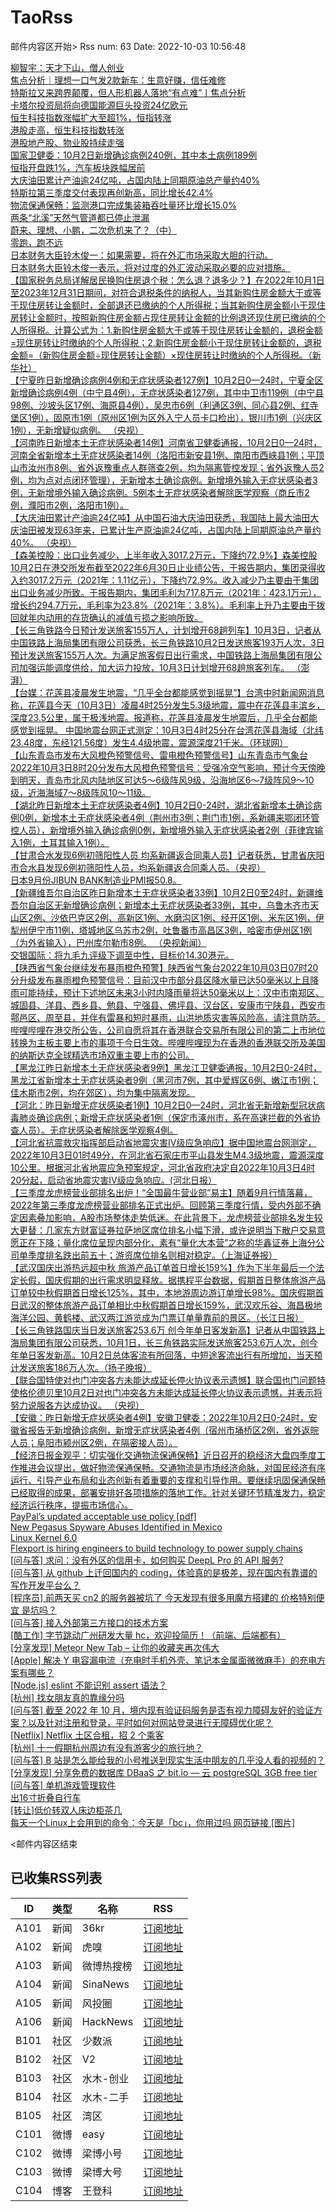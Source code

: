 # TaoRss

邮件内容区开始>
Rss num: 63  Date: 2022-10-03 10:56:48 <br/>

<a href='https://36kr.com/p/1937283176155777'>柳智宇：天才下山，僧人创业</a><br/>
<a href='https://36kr.com/p/1938853537401478'>焦点分析｜理想一口气发2款新车：生意好赚，信任难修</a><br/>
<a href='https://36kr.com/p/1940108287134345'>特斯拉又来跨界颠覆，但人形机器人落地“有点难”丨焦点分析</a><br/>
<a href='https://36kr.com/newsflashes/1941377209026951'>卡塔尔投资局将向德国能源巨头投资24亿欧元</a><br/>
<a href='https://36kr.com/newsflashes/1941342819649926'>恒生科技指数涨幅扩大至超1%，恒指转涨</a><br/>
<a href='https://36kr.com/newsflashes/1941336409540998'>港股走高，恒生科技指数转涨</a><br/>
<a href='https://36kr.com/newsflashes/1941333254850952'>港股地产股、物业股持续走强</a><br/>
<a href='https://36kr.com/newsflashes/1941318523325061'>国家卫健委：10月2日新增确诊病例240例，其中本土病例189例</a><br/>
<a href='https://36kr.com/newsflashes/1941309633481089'>恒指开盘跌1%，汽车板块跌幅居前</a><br/>
<a href='https://36kr.com/newsflashes/1941307841104515'>大庆油田累计产油逾24亿吨，占国内陆上同期原油总产量约40%</a><br/>
<a href='https://36kr.com/newsflashes/1941304524475014'>特斯拉第三季度交付表现再创新高，同比增长42.4%</a><br/>
<a href='https://36kr.com/newsflashes/1941290526525832'>物流保通保畅：监测港口完成集装箱吞吐量环比增长15.0%</a><br/>
<a href='https://36kr.com/newsflashes/1941287819168393'>两条“北溪”天然气管道都已停止泄漏</a><br/>
<a href='http://www.huxiu.com/article/677173.html?f=wangzhan'>蔚来、理想、小鹏，二次危机来了？（中）</a><br/>
<a href='http://www.huxiu.com/article/675264.html?f=wangzhan'>零跑，跑不远</a><br/>
<a href='https://finance.sina.cn/7x24/2022-10-03/detail-imqmmtha9637913.d.html'>日本财务大臣铃木俊一：如果需要，将在外汇市场采取大胆的行动。</a><br/>
<a href='https://finance.sina.cn/7x24/2022-10-03/detail-imqqsmrp1356067.d.html'>日本财务大臣铃木俊一表示，将对过度的外汇波动采取必要的应对措施。</a><br/>
<a href='https://finance.sina.cn/7x24/2022-10-03/detail-imqqsmrp1355140.d.html'>【国家税务总局详解居民换购住房退个税：怎么退？退多少？】在2022年10月1日至2023年12月31日期间，对符合退税条件的纳税人，当其新购住房金额大于或等于现住房转让金额时，全部退还已缴纳的个人所得税；当其新购住房金额小于现住房转让金额时，按照新购住房金额占现住房转让金额的比例退还现住房已缴纳的个人所得税。计算公式为：1.新购住房金额大于或等于现住房转让金额的，退税金额=现住房转让时缴纳的个人所得税；2.新购住房金额小于现住房转让金额的，退税金额=（新购住房金额÷现住房转让金额）×现住房转让时缴纳的个人所得税。（新华社）</a><br/>
<a href='https://finance.sina.cn/7x24/2022-10-03/detail-imqmmtha9636206.d.html'>【宁夏昨日新增确诊病例4例和无症状感染者127例】10月2日0—24时，宁夏全区新增确诊病例4例（中宁县4例），无症状感染者127例，其中中卫市119例（中宁县98例、沙坡头区17例、海原县4例），吴忠市6例（利通区3例、同心县2例、红寺堡区1例），固原市1例（原州区1例为区外入宁人员卡口检出），银川市1例（兴庆区1例），无新增疑似病例。  （央视）</a><br/>
<a href='https://finance.sina.cn/7x24/2022-10-03/detail-imqmmtha9636128.d.html'>【河南昨日新增本土无症状感染者14例】河南省卫健委通报，10月2日0—24时，河南全省新增本土无症状感染者14例（洛阳市新安县1例、南阳市西峡县1例；平顶山市汝州市8例、省外返豫重点人群筛查2例，均为隔离管控发现；省外返豫人员2例，均为点对点闭环管理），无新增本土确诊病例。新增境外输入无症状感染者3例，无新增境外输入确诊病例。5例本土无症状感染者解除医学观察（商丘市2例，濮阳市2例，洛阳市1例）。</a><br/>
<a href='2817577'>【大庆油田累计产油逾24亿吨】从中国石油大庆油田获悉，我国陆上最大油田大庆油田被发现63年来，已累计生产原油逾24亿吨，占国内陆上同期原油总产量约40%。  （央视）</a><br/>
<a href='https://finance.sina.cn/7x24/2022-10-03/detail-imqqsmrp1354415.d.html'>【森美控股：出口业务减少，上半年收入3017.2万元，下降约72.9%】森美控股10月2日在港交所发布截至2022年6月30日止业绩公告，于报告期内，集团录得收入约3017.2万元（2021年：1.11亿元），下降约72.9%。收入减少乃主要由于集团出口业务减少所致。于报告期内，集团毛利为717.8万元（2021年：423.1万元），增长约294.7万元，毛利率为23.8%（2021年：3.8%）。毛利率上升乃主要由于拨回就年内动用的存货确认的减值亏损之影响所致。</a><br/>
<a href='https://finance.sina.cn/7x24/2022-10-03/detail-imqqsmrp1354036.d.html'>【长三角铁路今日预计发送旅客155万人，计划增开68趟列车】10月3日，记者从中国铁路上海局集团有限公司获悉，长三角铁路10月2日发送旅客193万人次，3日预计发送旅客155万人次。为满足旅客假日出行需求，中国铁路上海局集团有限公司加强运能调度供给，加大运力投放，10月3日计划增开68趟旅客列车。  （澎湃）</a><br/>
<a href='https://finance.sina.cn/7x24/2022-10-03/detail-imqqsmrp1353882.d.html'>【台媒：花莲县凌晨发生地震，“几乎全台都能感觉到摇晃”】台湾中时新闻网消息称，花莲县今天（10月3日）凌晨4时25分发生5.3级地震，震中在花莲县丰滨乡，深度23.5公里，属于极浅地震。报道称，花莲县凌晨发生地震后，几乎全台都能感觉到摇晃。 中国地震台网正式测定：10月3日4时25分在台湾花莲县海域（北纬23.48度，东经121.56度）发生4.4级地震，震源深度21千米。（环球网）</a><br/>
<a href='https://finance.sina.cn/7x24/2022-10-03/detail-imqmmtha9635051.d.html'>【山东青岛市发布大风橙色预警信号、雷电橙色预警信号】山东青岛市气象台2022年10月3日8时20分发布大风橙色预警信号：受强冷空气影响，预计今天傍晚到明天，青岛市北风内陆地区可达5～6级阵风9级，沿海地区6～7级阵风9～10级，近海海域7～8级阵风10～11级。</a><br/>
<a href='https://finance.sina.cn/7x24/2022-10-03/detail-imqqsmrp1353051.d.html'>【湖北昨日新增本土无症状感染者4例】10月2日0-24时，湖北省新增本土确诊病例0例，新增本土无症状感染者4例（荆州市3例；荆门市1例，系新疆来鄂闭环管控人员），新增境外输入确诊病例0例，新增境外输入无症状感染者2例（菲律宾输入1例，土耳其输入1例）。</a><br/>
<a href='https://finance.sina.cn/7x24/2022-10-03/detail-imqmmtha9633979.d.html'>【甘肃合水发现6例初筛阳性人员 均系新疆返合同乘人员】记者获悉，甘肃省庆阳市合水县发现6例初筛阳性人员，均系新疆返合同乘人员。（央视）</a><br/>
<a href='https://finance.sina.cn/7x24/2022-10-03/detail-imqmmtha9633716.d.html'>日本9月份JIBUN BANK制造业PMI报50.8。</a><br/>
<a href='https://finance.sina.cn/7x24/2022-10-03/detail-imqqsmrp1352453.d.html'>【新疆维吾尔自治区昨日新增本土无症状感染者33例】10月2日0至24时，新疆维吾尔自治区无新增确诊病例；新增本土无症状感染者33例，其中，乌鲁木齐市天山区2例、沙依巴克区2例、高新区1例、水磨沟区1例、经开区1例、米东区1例，伊犁州伊宁市11例，塔城地区乌苏市2例，吐鲁番市高昌区3例，哈密市伊州区1例（为外省输入），巴州库尔勒市8例。  （央视新闻）</a><br/>
<a href='https://finance.sina.cn/7x24/2022-10-03/detail-imqqsmrp1352321.d.html'>交银国际：将九毛九评级下调至中性，目标价14.30港元。</a><br/>
<a href='https://finance.sina.cn/7x24/2022-10-03/detail-imqmmtha9633340.d.html'>【陕西省气象台继续发布暴雨橙色预警】陕西省气象台2022年10月03日07时20分升级发布暴雨橙色预警信号：目前汉中市部分县区降水量已达50毫米以上且降雨可能持续，预计下述地区未来3小时内降雨量将达50毫米以上：汉中市南郑区、城固县、洋县、西乡县、勉县、宁强县、佛坪县、汉台区，安康市宁陕县，西安市鄠邑区、周至县，并伴有雷暴和短时暴雨，山洪地质灾害等风险高，请注意防范。</a><br/>
<a href='https://finance.sina.cn/stock/usstock/c/2022-10-03/detail-imqmmtha9633281.d.html'>哔哩哔哩在港交所公告，公司自愿将其在香港联合交易所有限公司的第二上市地位转换为主板主要上市的事项于今日生效。哔哩哔哩现为在香港的香港联交所及美国的纳斯达克全球精选市场双重主要上市的公司。</a><br/>
<a href='https://finance.sina.cn/7x24/2022-10-03/detail-imqmmtha9633020.d.html'>【黑龙江昨日新增本土无症状感染者9例】黑龙江卫健委通报，10月2日0-24时，黑龙江省新增本土无症状感染者9例（黑河市7例，其中爱辉区6例、嫩江市1例；佳木斯市2例，均在郊区），均为集中隔离发现。</a><br/>
<a href='https://finance.sina.cn/7x24/2022-10-03/detail-imqqsmrp1350953.d.html'>【河北：昨日新增无症状感染者1例】10月2日0—24时，河北省无新增新型冠状病毒肺炎确诊病例；新增无症状感染者1例（保定市涿州市，系在高速拦截的外省协查人员）。无症状感染者解除医学观察4例。</a><br/>
<a href='2817554'>【河北省抗震救灾指挥部启动省地震灾害Ⅳ级应急响应】据中国地震台网测定，2022年10月3日01时49分，在河北省石家庄市平山县发生M4.3级地震，震源深度10公里。根据河北省地震应急预案规定，河北省政府决定自2022年10月3日4时20分起，启动省地震灾害Ⅳ级应急响应。(河北日报）</a><br/>
<a href='https://finance.sina.cn/7x24/2022-10-03/detail-imqqsmrp1350653.d.html'>【三季度龙虎榜营业部排名出炉！“全国最牛营业部”易主】随着9月行情落幕，2022年第三季度龙虎榜营业部排名正式出炉。回顾第三季度行情，受内外部不确定因素叠加影响，A股市场整体走势低迷。在此背景下，龙虎榜营业部排名发生较大更替：几家东方财富证券拉萨地区席位排名小幅下滑，或许说明当下散户交易意愿正在下降；量化席位呈现内部分化，素有“量化大本营”之称的华鑫证券上海分公司单季度排名跌出前五十；游资席位排名则相对稳定。（上海证券报）</a><br/>
<a href='2817551'>【武汉国庆出游热远超中秋 旅游产品订单首日增长159%】作为下半年最后一个法定长假，国庆假期的出行需求明显释放。据携程平台数据，假期首日整体旅游产品订单较中秋假期首日增长125%，其中，本地游周边游订单增长98%。国庆假期首日武汉的整体旅游产品订单相比中秋假期首日增长159%，武汉欢乐谷、海昌极地海洋公园、黄鹤楼、武汉两江游览成为门票订单量靠前的景区。（长江日报）</a><br/>
<a href='2817547'>【长三角铁路国庆当日发送旅客253.6万 创今年单日客发新高】记者从中国铁路上海局集团有限公司获悉，10月1日，长三角铁路实际发送旅客253.6万人次，创今年单日客发新高。10月2日总体客流有所回落，中短途客流出行有所增加，当天预计发送旅客186万人次。（扬子晚报）</a><br/>
<a href='https://finance.sina.cn/7x24/2022-10-03/detail-imqmmtha9631517.d.html'>【联合国特使对也门冲突各方未能达成延长停火协议表示遗憾】联合国也门问题特使格伦德贝里10月2日对也门冲突各方未能达成延长停火协议表示遗憾，并表示将努力说服各方达成协议。  （央视）</a><br/>
<a href='https://finance.sina.cn/7x24/2022-10-03/detail-imqqsmrp1350201.d.html'>【安徽：昨日新增无症状感染者4例】安徽卫健委：2022年10月2日0-24时，安徽省报告无新增确诊病例，新增无症状感染者4例（宿州市埇桥区2例，省外返皖人员；阜阳市颍州区2例，在隔密接人员）。</a><br/>
<a href='2817540'>【经济日报金观平：切实强化交通物流保通保畅】近日召开的稳经济大盘四季度工作推进会议提出，做好物流保通保畅。交通物流是市场经济命脉，对国民经济有序运行、引导产业布局和业态创新有着重要的支撑和引导作用。要继续巩固保通保畅已经取得的成果，部署安排好各项措施的落地工作。针对关键环节精准发力，稳定经济运行秩序，提振市场信心。</a><br/>
<a href='https://www.paypalobjects.com/marketing/ua/pdf/AU/en/acceptableuse-full-110322.pdf'>PayPal’s updated acceptable use policy [pdf]</a><br/>
<a href='https://citizenlab.ca/2022/10/new-pegasus-spyware-abuses-identified-in-mexico/'>New Pegasus Spyware Abuses Identified in Mexico</a><br/>
<a href='https://lwn.net/Articles/910087/'>Linux Kernel 6.0</a><br/>
<a href='https://flexport.com/careers'>Flexport is hiring engineers to build technology to power supply chains</a><br/>
<a href='https://www.v2ex.com/t/884459#reply0'>[问与答] 求问：没有外区的信用卡，如何购买 DeepL Pro 的 API 服务?</a><br/>
<a href='https://www.v2ex.com/t/884458#reply0'>[问与答] 从 github 上迁回国内的 coding，体验真的是极差，现在国内有靠谱的写作开发平台么？</a><br/>
<a href='https://www.v2ex.com/t/884457#reply0'>[程序员] 前两天买 cn2 的服务器被坑了 今天发现有很多用魔方搭建的 价格特别便宜 是坑吗？</a><br/>
<a href='https://www.v2ex.com/t/884456#reply0'>[问与答] 接入外部第三方接口的技术方案</a><br/>
<a href='https://www.v2ex.com/t/884453#reply1'>[酷工作] 字节跳动广州研发大量 hc，欢迎投简历！（前端、后端都有）</a><br/>
<a href='https://www.v2ex.com/t/884452#reply0'>[分享发现] Meteor New Tab – 让你的收藏夹再次伟大</a><br/>
<a href='https://www.v2ex.com/t/884451#reply4'>[Apple] 解决 Y 电容漏电流（充电时手机外壳、笔记本金属面微微麻手）的充电方案有哪些？</a><br/>
<a href='https://www.v2ex.com/t/884448#reply2'>[Node.js] eslint 不能识别 assert 语法？</a><br/>
<a href='https://www.v2ex.com/t/884447#reply17'>[杭州] 找女朋友真的靠缘分吗</a><br/>
<a href='https://www.v2ex.com/t/884446#reply3'>[问与答] 截至 2022 年 10 月，境内现有验证码服务是否有视力障碍友好的验证方案？以及针对注册和登录，平时如何对网站登录进行无障碍优化呢？</a><br/>
<a href='https://www.v2ex.com/t/884444#reply1'>[Netflix] Netflix 土区合租，招 2 个乘客</a><br/>
<a href='https://www.v2ex.com/t/884443#reply2'>[杭州] 十一假期杭州周边有没有游客少的旅行地？</a><br/>
<a href='https://www.v2ex.com/t/884442#reply7'>[问与答] B 站是怎么能给我的小号推送到现实生活中朋友的几乎没人看的视频的？</a><br/>
<a href='https://www.v2ex.com/t/884440#reply0'>[分享发现] 分享免费的数据库 DBaaS 之 bit.io — 云 postgreSQL 3GB free tier</a><br/>
<a href='https://www.v2ex.com/t/884439#reply4'>[问与答] 单机游戏管理软件</a><br/>
<a href='http://www.newsmth.net/nForum/article/SecondMarket/2069073'>出16寸折叠自行车</a><br/>
<a href='http://www.newsmth.net/nForum/article/SecondMarket/2069066'>[转让]低价转双人床边柜茶几</a><br/>
<a href='https://weibo.com/1088413295/M8yXFoepp'>每天一个Linux上会用到的命令：今天是「bc」，你用过吗 网页链接 [图片]</a><br/>


<邮件内容区结束

## 已收集RSS列表

| ID | 类型 | 名称  | RSS  |
| -- | -- | -- | -- | 
| A101  | 新闻 | 36kr | [订阅地址](https://www.36kr.com/feed) |
| A102  | 新闻 | 虎嗅 | [订阅地址](https://www.huxiu.com/rss/0.xml) |
| A103  | 新闻 | 微博热搜榜 | [订阅地址](https://rsshub.app/weibo/search/hot) |
| A104  | 新闻 | SinaNews | [订阅地址](https://sina-news.vercel.app/rss.xml) |
| A105  | 新闻 | 风投圈 | [订阅地址](https://crazy.capital/feed) |
| A106  | 新闻 | HackNews | [订阅地址](https://news.ycombinator.com/rss) |
| B101  | 社区 | 少数派 | [订阅地址](https://sspai.com/feed) |
| B102  | 社区 | V2  | [订阅地址](http://www.v2ex.com/index.xml) |
| B103  | 社区 | 水木-创业  | [订阅地址](https://www.mysmth.net/nForum/rss/board-Entrepreneur) |
| B104  | 社区 | 水木-二手 | [订阅地址](https://www.mysmth.net/nForum/rss/board-SecondMarket) |
| B105  | 社区 | 湾区 | [订阅地址](https://wanqu.co/feed/) |
| C101  | 微博 | easy | [订阅地址](https://rsshub.app/weibo/user/1088413295) |
| C102  | 微博 | 梁博小号 | [订阅地址](https://rsshub.app/weibo/user/2131170823) |
| C103  | 微博 | 梁博大号 | [订阅地址](https://rsshub.app/weibo/user/1497035431) |
| C104  | 博客 | 王登科 | [订阅地址](https://greatdk.com/feed) |



